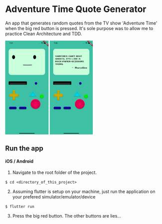 # Adventure Time Quote Generator

An app that generates random quotes from the TV show 'Adventure Time' when the big red button is pressed.
It's sole purpose was to allow me to practice Clean Architecture and TDD.

<img src="screenshots/screenshot1.png"  height=300>
<img src="screenshots/screenshot2.png"  height=300>

## Run the app
#### iOS / Android
1. Navigate to the root folder of the project.
```
$ cd <directory_of_this_project>
```
2. Assuming flutter is setup on your machine, just run the application on your prefered simulator/emulator/device
```
$ flutter run
```
3. Press the big red button. The other buttons are lies...